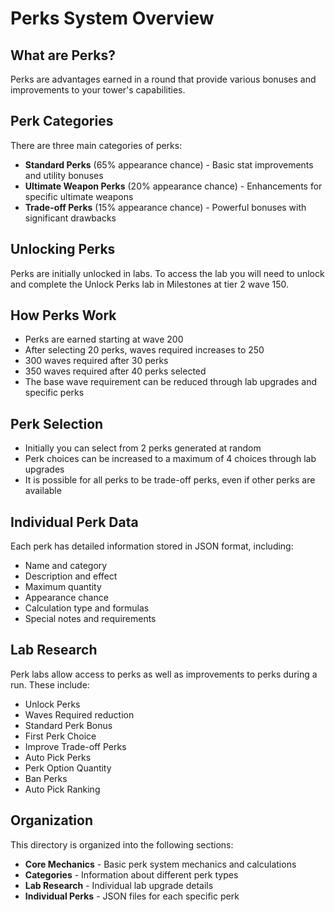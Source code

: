 # Perks System Overview

## What are Perks?
Perks are advantages earned in a round that provide various bonuses and improvements to your tower's capabilities.

## Perk Categories
There are three main categories of perks:

- **Standard Perks** (65% appearance chance) - Basic stat improvements and utility bonuses
- **Ultimate Weapon Perks** (20% appearance chance) - Enhancements for specific ultimate weapons
- **Trade-off Perks** (15% appearance chance) - Powerful bonuses with significant drawbacks

## Unlocking Perks
Perks are initially unlocked in labs. To access the lab you will need to unlock and complete the Unlock Perks lab in Milestones at tier 2 wave 150.

## How Perks Work
- Perks are earned starting at wave 200
- After selecting 20 perks, waves required increases to 250
- 300 waves required after 30 perks
- 350 waves required after 40 perks selected
- The base wave requirement can be reduced through lab upgrades and specific perks

## Perk Selection
- Initially you can select from 2 perks generated at random
- Perk choices can be increased to a maximum of 4 choices through lab upgrades
- It is possible for all perks to be trade-off perks, even if other perks are available

## Individual Perk Data
Each perk has detailed information stored in JSON format, including:
- Name and category
- Description and effect
- Maximum quantity
- Appearance chance
- Calculation type and formulas
- Special notes and requirements

## Lab Research
Perk labs allow access to perks as well as improvements to perks during a run. These include:
- Unlock Perks
- Waves Required reduction
- Standard Perk Bonus
- First Perk Choice
- Improve Trade-off Perks
- Auto Pick Perks
- Perk Option Quantity
- Ban Perks
- Auto Pick Ranking

## Organization
This directory is organized into the following sections:
- **Core Mechanics** - Basic perk system mechanics and calculations
- **Categories** - Information about different perk types
- **Lab Research** - Individual lab upgrade details
- **Individual Perks** - JSON files for each specific perk
